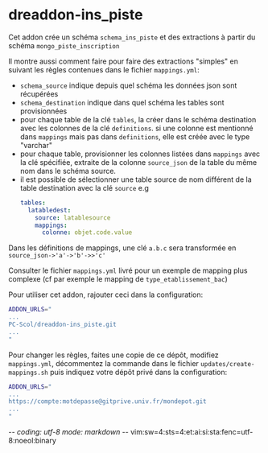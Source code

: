 # dreaddon-ins_piste

Cet addon crée un schéma `schema_ins_piste` et des extractions à partir du
schéma `mongo_piste_inscription`

Il montre aussi comment faire pour faire des extractions "simples" en suivant
les règles contenues dans le fichier `mappings.yml`:
* `schema_source` indique depuis quel schéma les données json sont récupérées
* `schema_destination` indique dans quel schéma les tables sont provisionnées
* pour chaque table de la clé `tables`, la créer dans le schéma destination avec
  les colonnes de la clé `definitions`. si une colonne est mentionné dans
  `mappings` mais pas dans `definitions`, elle est créée avec le type "varchar"
* pour chaque table, provisionner les colonnes listées dans `mappings` avec la
  clé spécifiée, extraite de la colonne `source_json` de la table du même nom
  dans le schéma source.
* il est possible de sélectionner une table source de nom différent de la table
  destination avec la clé `source` e.g
  ~~~yaml
  tables:
    latabledest:
      source: latablesource
      mappings:
        colonne: objet.code.value
  ~~~

Dans les définitions de mappings, une clé `a.b.c` sera transformée en
`source_json->'a'->'b'->>'c'`

Consulter le fichier `mappings.yml` livré pour un exemple de mapping plus
complexe (cf par exemple le mapping de `type_etablissement_bac`)

Pour utiliser cet addon, rajouter ceci dans la configuration:
~~~sh
ADDON_URLS="
...
PC-Scol/dreaddon-ins_piste.git
...
"
~~~

Pour changer les règles, faites une copie de ce dépôt, modifiez `mappings.yml`,
décommentez la commande dans le fichier `updates/create-mappings.sh` puis
indiquez votre dépôt privé dans la configuration:
~~~sh
ADDON_URLS="
...
https://compte:motdepasse@gitprive.univ.fr/mondepot.git
...
"
~~~

-*- coding: utf-8 mode: markdown -*- vim:sw=4:sts=4:et:ai:si:sta:fenc=utf-8:noeol:binary